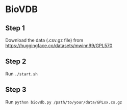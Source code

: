 # BioVDB


## Step 1

Download the data (.csv.gz file) from https://huggingface.co/datasets/mwinn99/GPL570

## Step 2

Run `./start.sh`

## Step 3

Run `python biovdb.py /path/to/your/data/GPLxx.cs.gz`
